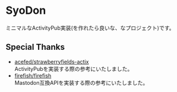# SyoDon

ミニマルなActivityPub実装(を作れたら良いな、なプロジェクト)です。

## Special Thanks

- [acefed/strawberryfields-actix](https://gitlab.com/acefed/strawberryfields-actix)  
ActivityPubを実装する際の参考にいたしました。
- [firefish/firefish](https://firefish.dev/firefish/firefish)  
Mastodon互換APIを実装する際の参考にいたしました。

